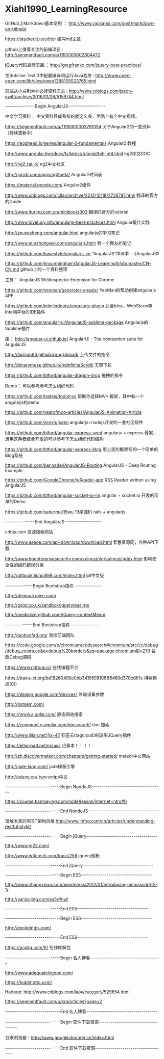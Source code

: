 # Xiahl1990_LearningResource

GitHub上Markdown基本使用 ： http://www.yaosansi.com/post/markdown-on-github/

https://stackedit.io/editor 编写md文章

github上值得关注的前端项目 : http://segmentfault.com/a/1190000002804472

jQuery代码最佳实践 ：http://gregfranko.com/jquery-best-practices/

在Sublime Text 3中配置编译和运行Java程序 : http://www.open-open.com/lib/view/open1388105023765.html

前端从小白到大神必读资料汇总 : http://www.cnblogs.com/jason-swift/archive/2016/01/26/5159744.html


---------------Begin AngularJS-------------------

中文学习资料：
中文资料且成系统的就这么多，优酷上有个中文视频。

https://segmentfault.com/a/1190000003761054   关于Angular2的一些资料（持续更新中）

https://egghead.io/series/angular-2-fundamentals  Angular2 教程

http://www.angular.live/docs/ts/latest/tutorial/toh-pt4.html ng2中文DOC

http://ng2.zai.io/ ng2中文社区

http://juristr.com/apps/ng2beta/ Angular2时间表

https://material.google.com/  Angular2组件

http://www.cnblogs.com/lcllao/archive/2012/10/18/2728787.html   翻译的官方的Guide

http://www.ituring.com.cn/minibook/303  翻译的官方的tutorial

http://www.lovelucy.info/angularjs-best-practices.html  Angular最佳实践

http://zouyesheng.com/angular.html  angularjs的学习笔记

http://www.sunzhongwei.com/angularjs.html 另一个网友的笔记

https://github.com/basestyle/angularjs-cn  "AngularJS"中译本 -《AngularJS》

https://github.com/jmcunningham/AngularJS-Learning/blob/master/CN-CN.md  github上的一个资料整理

工具：
AngularJS WebInspector Extension for Chrome

https://github.com/yeoman/generator-angular   YeoMan的帮助创建angularjs APP

https://github.com/johnlindquist/angularjs-plugin 适合Idea、WebStorm等Intellij平台的IDE插件

https://github.com/angular-ui/AngularJS-sublime-package  Angularjs的Sublime插件

库：
http://angular-ui.github.io/  AngularUI - The companion suite for AngularJS

http://twilson63.github.io/ngUpload/  上传文件的指令

http://binarymuse.github.io/ngInfiniteScroll/ 无限下拉

https://github.com/btford/angular-dragon-drop  拖拽的指令

 

Demo：
可以参考参考怎么组织代码

https://github.com/tastejs/todomvc   帮助你选择MV* 框架，其中有一个angularjs的demo

https://github.com/yearofmoo-articles/AngularJS-Animation-Article 

https://github.com/zensh/jsgen  angularjs+nodejs开发的一套社区软件

https://github.com/btford/angular-express-seed angularjs + express 骨架，想用这两者结合开发的可以参考下怎么组织代码结构

https://github.com/btford/angular-express-blog 用上面的框架写的一个简单的Blog系统

https://github.com/bennadel/AngularJS-Routing AngularJS - Deep Routing Example

https://github.com/GoogleChrome/wReader-app  RSS Reader written using AngularJS

https://github.com/btford/angular-socket-io-im  angular + socket.io 开发的简单的Demo

https://github.com/saberma/19wu 19屋源码 rails + angularjs

---------------End AngularJS-------------------

cdnjs.com  资源搜索网站

http://www.aseoe.com/api-download/download.html  爱思资源网，各种API下载

http://www.hpenterprisesecurity.com/vulncat/en/vulncat/index.html 影响安全性的编码错误分类

http://gitbook.liuhui998.com/index.html git中文版

--------------Begin Bootstrap插件 --------------

http://demos.krajee.com/

http://gsgd.co.uk/sandbox/jquery/easing/

http://medialize.github.com/jQuery-contextMenu/


--------------End Bootstrap插件 --------------

http://taobaofed.org/  淘宝前端团队

https://code.google.com/p/chromium/codesearch#chromium/src/cc/debug/debug_colors.cc&q=debug%20borders&sq=package:chromium&l=270  谷歌Debug源码

https://www.nitrous.io/  在线编程平台

https://travis-ci.org/bd16260490e0bb3415598106ff6460d370edff1e   持续集成(CI)

https://design.google.com/devices/ 终端设备参数

http://pxtoem.com/

https://www.algolia.com/ 静态网站搜索

https://community.algolia.com/docsearch/ doc 搜索

http://www.lijian.net/?p=47 标签云(tagcloud)的球形JQuery插件 

https://etherpad.net/p/sass  记事本！！！！

http://zh.discovermeteor.com/chapters/getting-started/ meteor中文网站

http://jade-lang.com/ jade模板引擎

http://tslang.cn/ typescript中文


----------------------------Begin NondeJS------------------------------------

https://course.tianmaying.com/node/lesson/internet-intro#0

----------------------------End NondeJS------------------------------------

理解本真的REST架构风格:http://www.infoq.com/cn/articles/understanding-restful-style/

----------------------------Begin jQuery------------------------------------

http://www.jq22.com/

http://www.w3ctech.com/topic/256 jquery剖析

----------------------------End jQuery------------------------------------

----------------------------Begin ES5------------------------------------

http://www.zhangxinxu.com/wordpress/2012/01/introducing-ecmascript-5-1/

http://yanhaijing.com/es5/#null

----------------------------End ES5------------------------------------

----------------------------Begin ES6------------------------------------

http://exploringjs.com/

----------------------------End ES6------------------------------------

https://unpkg.com/#/ 在线库解包

----------------------------Begin 名人博客------------------------------------

http://www.adequatelygood.com/

https://toddmotto.com/ 

Hadoop: http://www.cnblogs.com/laov/category/529654.html

https://segmentfault.com/u/kra/articles?page=2

----------------------------End 名人博客------------------------------------

----------------------------Begin 软件下载资源------------------------------------

谷歌浏览器：http://www.googlechromer.cn/index.html

----------------------------End 软件下载资源------------------------------------
